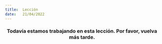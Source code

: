 ```yaml
---
title:  Lección
date:   21/04/2022
---
```


### <center>Todavía estamos trabajando en esta lección. Por favor, vuelva más tarde.</center>